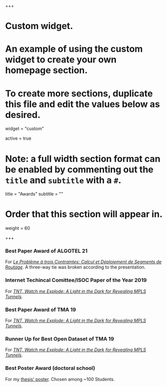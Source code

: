 +++
# Custom widget.
# An example of using the custom widget to create your own homepage section.
# To create more sections, duplicate this file and edit the values below as desired.
widget = "custom"

active = true

# Note: a full width section format can be enabled by commenting out the `title` and `subtitle` with a `#`.
title = "Awards"
subtitle = ""

# Order that this section will appear in.
weight = 60

+++

### __Best Paper Award of ALGOTEL 21__

For *[Le Problème à trois Contraintes: Calcul et Déploiement de Segments de Routage]()*.
A three-way tie was broken according to the presentation.



### __Internet Techincal Comittee/ISOC Paper of the Year 2019__
For *[TNT, Watch me Explode: A Light in the Dark for Revealing MPLS Tunnels]()*.


### __Best Paper Award of TMA 19__
For *[TNT, Watch me Explode: A Light in the Dark for Revealing MPLS Tunnels]()*.


### __Runner Up for Best Open Dataset of TMA 19__
For *[TNT, Watch me Explode: A Light in the Dark for Revealing MPLS Tunnels]()*.

### __Best Poster Award (doctoral school)__
For my [thesis' poster](). Chosen among ~100 Students.
